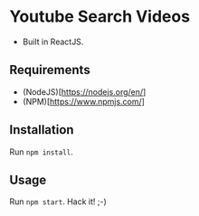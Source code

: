 # Youtube Search Videos 
- Built in ReactJS.

## Requirements
- (NodeJS)[https://nodejs.org/en/]
- (NPM)[https://www.npmjs.com/]

## Installation
Run `npm install`.

## Usage
Run `npm start`.
Hack it! ;-)
